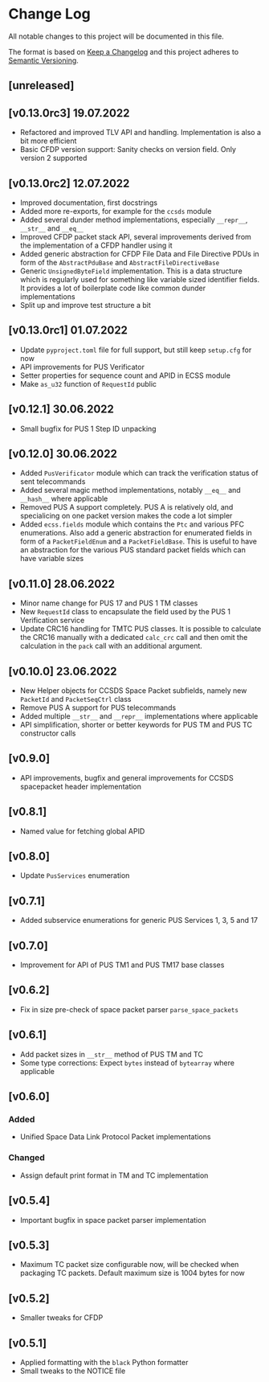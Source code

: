 Change Log
=======

All notable changes to this project will be documented in this file.

The format is based on [Keep a Changelog](http://keepachangelog.com/)
and this project adheres to [Semantic Versioning](http://semver.org/).

## [unreleased]

## [v0.13.0rc3] 19.07.2022

- Refactored and improved TLV API and handling. Implementation is also a bit more efficient
- Basic CFDP version support: Sanity checks on version field. Only version 2 supported

## [v0.13.0rc2] 12.07.2022

- Improved documentation, first docstrings
- Added more re-exports, for example for the `ccsds` module
- Added several dunder method implementations, especially `__repr__`, `__str__` and `__eq__`
- Improved CFDP packet stack API, several improvements derived from the implementation
  of a CFDP handler using it
- Added generic abstraction for CFDP File Data and File Directive PDUs in form of the
  `AbstractPduBase` and `AbstractFileDirectiveBase`
- Generic `UnsignedByteField` implementation. This is a data structure which is regularly
  used for something like variable sized identifier fields. It provides a lot of boilerplate
  code like common dunder implementations
- Split up and improve test structure a bit

## [v0.13.0rc1] 01.07.2022

- Update `pyproject.toml` file for full support, but still keep `setup.cfg` for now
- API improvements for PUS Verificator
- Setter properties for sequence count and APID in ECSS module
- Make `as_u32` function of `RequestId` public

## [v0.12.1] 30.06.2022

- Small bugfix for PUS 1 Step ID unpacking

## [v0.12.0] 30.06.2022

- Added `PusVerificator` module which can track the verification status of sent telecommands
- Added several magic method implementations, notably `__eq__` and `__hash__` where 
  applicable
- Removed PUS A support completely. PUS A is relatively old, and specialicing on one packet version
  makes the code a lot simpler
- Added `ecss.fields` module which contains the `Ptc` and various PFC enumerations. Also add
  a generic abstraction for enumerated fields in form of a `PacketFieldEnum` and a
  `PacketFieldBase`. This is useful to have an abstraction for the various PUS standard packet
  fields which can have variable sizes

## [v0.11.0] 28.06.2022

- Minor name change for PUS 17 and PUS 1 TM classes
- New `RequestId` class to encapsulate the field used by the PUS 1 Verification
  service
- Update CRC16 handling for TMTC PUS classes. It is possible to calculate the CRC16
  manually with a dedicated `calc_crc` call and then omit the calculation in
  the `pack` call with an additional argument.

## [v0.10.0] 23.06.2022

- New Helper objects for CCSDS Space Packet subfields, namely new
  `PacketId` and `PacketSeqCtrl` class
- Remove PUS A support for PUS telecommands
- Added multiple `__str__` and `__repr__` implementations where
  applicable
- API simplification, shorter or better keywords for PUS TM and PUS TC
  constructor calls

## [v0.9.0]

- API improvements, bugfix and general improvements for CCSDS spacepacket
  header implementation

## [v0.8.1]

- Named value for fetching global APID

## [v0.8.0]

- Update `PusServices` enumeration

## [v0.7.1]

- Added subservice enumerations for generic PUS Services 1, 3, 5 and 17

## [v0.7.0]

- Improvement for API of PUS TM1 and PUS TM17 base classes

## [v0.6.2]

- Fix in size pre-check of space packet parser `parse_space_packets`

## [v0.6.1]

- Add packet sizes in `__str__` method of PUS TM and TC
- Some type corrections: Expect `bytes` instead of `bytearray` where applicable

## [v0.6.0]

### Added

- Unified Space Data Link Protocol Packet implementations


### Changed

- Assign default print format in TM and TC implementation

## [v0.5.4]

- Important bugfix in space packet parser implementation

## [v0.5.3]

- Maximum TC packet size configurable now, will be checked when packaging TC packets.
  Default maximum size is 1004 bytes for now

## [v0.5.2]

- Smaller tweaks for CFDP

## [v0.5.1]

- Applied formatting with the `black` Python formatter
- Small tweaks to the NOTICE file
